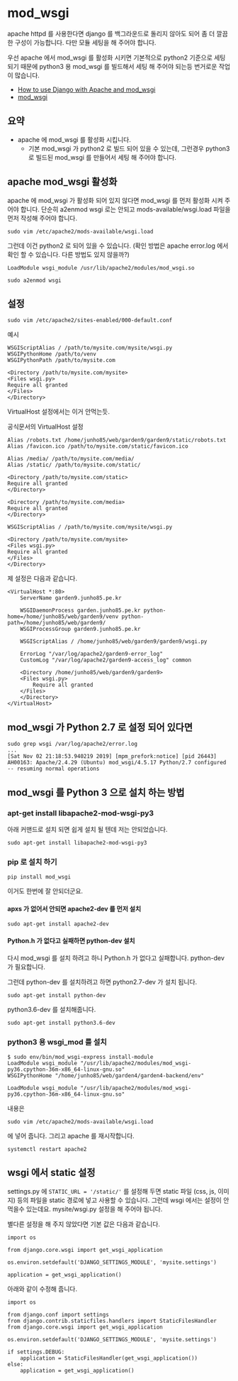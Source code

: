# mod_wsgi
apache httpd 를 사용한다면 django 를 백그라운드로 돌리지 않아도 되어 좀 더 깔끔한 구성이 가능합니다. 다만 모듈 세팅을 해 주어야 합니다.

우선 apache 에서 mod_wsgi 를 활성화 시키면 기본적으로 python2 기준으로 세팅 되기 때문에 python3 용 mod_wsgi 를 빌드해서 세팅 해 주어야 되는등 번거로운 작업이 많습니다.

* [How to use Django with Apache and mod_wsgi](https://docs.djangoproject.com/en/3.0/howto/deployment/wsgi/modwsgi/)
* [mod_wsgi](https://modwsgi.readthedocs.io/en/develop/)

## 요약
* apache 에 mod_wsgi 를 활성화 시킵니다.
  * 기본 mod_wsgi 가 python2 로 빌드 되어 있을 수 있는데, 그런경우 python3 로 빌드된 mod_wsgi 를 만들어서 세팅 해 주어야 합니다.


## apache mod_wsgi 활성화
apache 에 mod_wsgi 가 활성화 되어 있지 않다면 mod_wsgi 를 먼저 활성화 시켜 주어야 합니다. 단순히 a2enmod wsgi 로는 안되고 mods-available/wsgi.load 파일을 먼저 작성해 주어야 합니다.
```
sudo vim /etc/apache2/mods-available/wsgi.load
```

그런데 이건 python2 로 되어 있을 수 있습니다. (확인 방법은 apache error.log 에서 확인 할 수 있습니다. 다른 방법도 있지 않을까?)
```
LoadModule wsgi_module /usr/lib/apache2/modules/mod_wsgi.so
```

```
sudo a2enmod wsgi
```

## 설정
```
sudo vim /etc/apache2/sites-enabled/000-default.conf
```


예시
```
WSGIScriptAlias / /path/to/mysite.com/mysite/wsgi.py
WSGIPythonHome /path/to/venv
WSGIPythonPath /path/to/mysite.com

<Directory /path/to/mysite.com/mysite>
<Files wsgi.py>
Require all granted
</Files>
</Directory>
```

VirtualHost 설정에서는 이거 안먹는듯. [](https://stackoverflow.com/questions/27832777/where-should-wsgipythonpath-point-in-my-virtualenv)

공식문서의 VirtualHost 설정
```
Alias /robots.txt /home/junho85/web/garden9/garden9/static/robots.txt
Alias /favicon.ico /path/to/mysite.com/static/favicon.ico

Alias /media/ /path/to/mysite.com/media/
Alias /static/ /path/to/mysite.com/static/

<Directory /path/to/mysite.com/static>
Require all granted
</Directory>

<Directory /path/to/mysite.com/media>
Require all granted
</Directory>

WSGIScriptAlias / /path/to/mysite.com/mysite/wsgi.py

<Directory /path/to/mysite.com/mysite>
<Files wsgi.py>
Require all granted
</Files>
</Directory>
```

제 설정은 다음과 같습니다.
```
<VirtualHost *:80>
    ServerName garden9.junho85.pe.kr

    WSGIDaemonProcess garden.junho85.pe.kr python-home=/home/junho85/web/garden9/venv python-path=/home/junho85/web/garden9/
    WSGIProcessGroup garden9.junho85.pe.kr

    WSGIScriptAlias / /home/junho85/web/garden9/garden9/wsgi.py

    ErrorLog "/var/log/apache2/garden9-error_log"
    CustomLog "/var/log/apache2/garden9-access_log" common

    <Directory /home/junho85/web/garden9/garden9>
    <Files wsgi.py>
        Require all granted
    </Files>
    </Directory>
</VirtualHost>
```

## mod_wsgi 가 Python 2.7 로 설정 되어 있다면
```
sudo grep wsgi /var/log/apache2/error.log
...
[Sat Nov 02 21:18:53.940219 2019] [mpm_prefork:notice] [pid 26443] AH00163: Apache/2.4.29 (Ubuntu) mod_wsgi/4.5.17 Python/2.7 configured -- resuming normal operations
```


## mod_wsgi 를 Python 3 으로 설치 하는 방법
### apt-get install libapache2-mod-wsgi-py3
아래 커맨드로 설치 되면 쉽게 설치 될 텐데 저는 안되었습니다.
```
sudo apt-get install libapache2-mod-wsgi-py3
```

### pip 로 설치 하기
```
pip install mod_wsgi
```
이거도 한번에 잘 안되더군요.

#### apxs 가 없어서 안되면 apache2-dev 를 먼저 설치
```
sudo apt-get install apache2-dev
```

#### Python.h 가 없다고 실패하면 python-dev 설치
다시 mod_wsgi 를 설치 하려고 하니 Python.h 가 없다고 실패합니다. python-dev 가 필요합니다.

그런데 python-dev 를 설치하려고 하면 python2.7-dev 가 설치 됩니다.
```
sudo apt-get install python-dev
```

python3.6-dev 를 설치해줍니다.
```
sudo apt-get install python3.6-dev
```

### python3 용 wsgi_mod 를 설치
```
$ sudo env/bin/mod_wsgi-express install-module
LoadModule wsgi_module "/usr/lib/apache2/modules/mod_wsgi-py36.cpython-36m-x86_64-linux-gnu.so"
WSGIPythonHome "/home/junho85/web/garden4/garden4-backend/env"
```

```
LoadModule wsgi_module "/usr/lib/apache2/modules/mod_wsgi-py36.cpython-36m-x86_64-linux-gnu.so"
```

내용은
```
sudo vim /etc/apache2/mods-available/wsgi.load
```
에 넣어 줍니다. 그리고 apache 를 재시작합니다.

```
systemctl restart apache2
```

## wsgi 에서 static 설정
settings.py 에 `STATIC_URL = '/static/'` 를 설정해 두면 static 파일 (css, js, 이미지) 등의 파일을 static 경로에 넣고 사용할 수 있습니다. 그런데 wsgi 에서는 설정이 안먹을수 있는데요. mysite/wsgi.py 설정을 해 주어야 됩니다.

별다른 설정을 해 주지 않았다면 기본 값은 다음과 같습니다.
```
import os

from django.core.wsgi import get_wsgi_application

os.environ.setdefault('DJANGO_SETTINGS_MODULE', 'mysite.settings')

application = get_wsgi_application()
```

아래와 같이 수정해 줍니다.
```
import os

from django.conf import settings
from django.contrib.staticfiles.handlers import StaticFilesHandler
from django.core.wsgi import get_wsgi_application

os.environ.setdefault('DJANGO_SETTINGS_MODULE', 'mysite.settings')

if settings.DEBUG:
    application = StaticFilesHandler(get_wsgi_application())
else:
    application = get_wsgi_application()
```